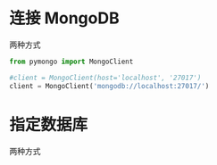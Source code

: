 # 连接 MongoDB

两种方式

``` python
from pymongo import MongoClient

#client = MongoClient(host='localhost', '27017')
client = MongoClient('mongodb://localhost:27017/')
```

# 指定数据库

两种方式

``` python

```